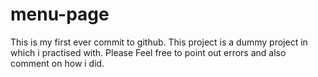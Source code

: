 # menu-page
This is my first ever commit to github.
This project is a dummy project in which i practised with. Please Feel free to point out errors and also comment on how i did.
